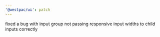 ```yaml
---
'@westpac/ui': patch
---
```


fixed a bug with input group not passing responsive input widths to child inputs correctly
